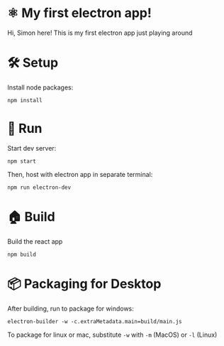 # ⚛ My first electron app!
Hi, Simon here! This is my first electron app just playing around

# 🛠 Setup
Install node packages:
```
npm install
```

# 🚗 Run
Start dev server:
```
npm start
```
Then, host with electron app in separate terminal:
```
npm run electron-dev
```

# 🏠 Build
Build the react app
```
npm build
```

# 📦 Packaging for Desktop
After building, run to package for windows:
```
electron-builder -w -c.extraMetadata.main=build/main.js
```
To package for linux or mac, substitute `-w` with `-m` (MacOS) or `-l` (Linux)